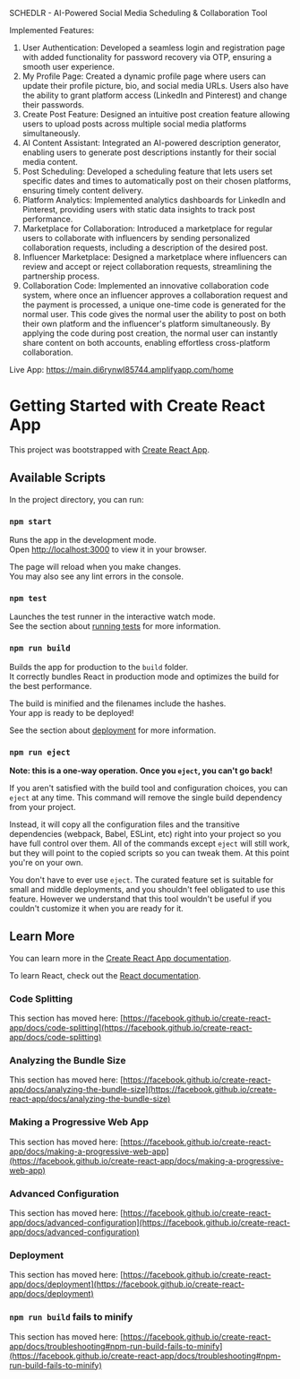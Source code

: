 SCHEDLR - AI-Powered Social Media Scheduling & Collaboration Tool

Implemented Features:

1. User Authentication: Developed a seamless login and registration page with added functionality for password recovery via OTP, ensuring a smooth user experience.
2. My Profile Page: Created a dynamic profile page where users can update their profile picture, bio, and social media URLs. Users also have the ability to grant platform access (LinkedIn and Pinterest) and change their passwords.
3. Create Post Feature: Designed an intuitive post creation feature allowing users to upload posts across multiple social media platforms simultaneously.
4. AI Content Assistant: Integrated an AI-powered description generator, enabling users to generate post descriptions instantly for their social media content.
5. Post Scheduling: Developed a scheduling feature that lets users set specific dates and times to automatically post on their chosen platforms, ensuring timely content delivery.
6. Platform Analytics: Implemented analytics dashboards for LinkedIn and Pinterest, providing users with static data insights to track post performance.
7. Marketplace for Collaboration: Introduced a marketplace for regular users to collaborate with influencers by sending personalized collaboration requests, including a description of the desired post.
8. Influencer Marketplace: Designed a marketplace where influencers can review and accept or reject collaboration requests, streamlining the partnership process.
9. Collaboration Code: Implemented an innovative collaboration code system, where once an influencer approves a collaboration request and the payment is processed, a unique one-time code is generated for the normal user. This code gives the normal user the ability to post on both their own platform and the influencer's platform simultaneously. By applying the code during post creation, the normal user can instantly share content on both accounts, enabling effortless cross-platform collaboration.




Live App:
https://main.di6rynwl85744.amplifyapp.com/home


# Getting Started with Create React App

This project was bootstrapped with [Create React App](https://github.com/facebook/create-react-app).

## Available Scripts

In the project directory, you can run:

### `npm start`

Runs the app in the development mode.\
Open [http://localhost:3000](http://localhost:3000) to view it in your browser.

The page will reload when you make changes.\
You may also see any lint errors in the console.

### `npm test`

Launches the test runner in the interactive watch mode.\
See the section about [running tests](https://facebook.github.io/create-react-app/docs/running-tests) for more information.

### `npm run build`

Builds the app for production to the `build` folder.\
It correctly bundles React in production mode and optimizes the build for the best performance.

The build is minified and the filenames include the hashes.\
Your app is ready to be deployed!

See the section about [deployment](https://facebook.github.io/create-react-app/docs/deployment) for more information.

### `npm run eject`

**Note: this is a one-way operation. Once you `eject`, you can't go back!**

If you aren't satisfied with the build tool and configuration choices, you can `eject` at any time. This command will remove the single build dependency from your project.

Instead, it will copy all the configuration files and the transitive dependencies (webpack, Babel, ESLint, etc) right into your project so you have full control over them. All of the commands except `eject` will still work, but they will point to the copied scripts so you can tweak them. At this point you're on your own.

You don't have to ever use `eject`. The curated feature set is suitable for small and middle deployments, and you shouldn't feel obligated to use this feature. However we understand that this tool wouldn't be useful if you couldn't customize it when you are ready for it.

## Learn More

You can learn more in the [Create React App documentation](https://facebook.github.io/create-react-app/docs/getting-started).

To learn React, check out the [React documentation](https://reactjs.org/).

### Code Splitting

This section has moved here: [https://facebook.github.io/create-react-app/docs/code-splitting](https://facebook.github.io/create-react-app/docs/code-splitting)

### Analyzing the Bundle Size

This section has moved here: [https://facebook.github.io/create-react-app/docs/analyzing-the-bundle-size](https://facebook.github.io/create-react-app/docs/analyzing-the-bundle-size)

### Making a Progressive Web App

This section has moved here: [https://facebook.github.io/create-react-app/docs/making-a-progressive-web-app](https://facebook.github.io/create-react-app/docs/making-a-progressive-web-app)

### Advanced Configuration

This section has moved here: [https://facebook.github.io/create-react-app/docs/advanced-configuration](https://facebook.github.io/create-react-app/docs/advanced-configuration)

### Deployment

This section has moved here: [https://facebook.github.io/create-react-app/docs/deployment](https://facebook.github.io/create-react-app/docs/deployment)

### `npm run build` fails to minify

This section has moved here: [https://facebook.github.io/create-react-app/docs/troubleshooting#npm-run-build-fails-to-minify](https://facebook.github.io/create-react-app/docs/troubleshooting#npm-run-build-fails-to-minify)
